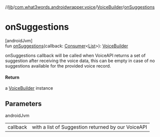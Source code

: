 //[lib](../../../index.md)/[com.what3words.androidwrapper.voice](../index.md)/[VoiceBuilder](index.md)/[onSuggestions](on-suggestions.md)

# onSuggestions

[androidJvm]\
fun [onSuggestions](on-suggestions.md)(callback: [Consumer](https://developer.android.com/reference/kotlin/androidx/core/util/Consumer.html)<[List](https://kotlinlang.org/api/latest/jvm/stdlib/kotlin.collections/-list/index.html)<Suggestion>>): [VoiceBuilder](index.md)

onSuggestions callback will be called when VoiceAPI returns a set of suggestion after receiving the voice data, this can be empty in case of no suggestions available for the provided voice record.

#### Return

a [VoiceBuilder](index.md) instance

## Parameters

androidJvm

| | |
|---|---|
| callback | with a list of Suggestion returned by our VoiceAPI |
